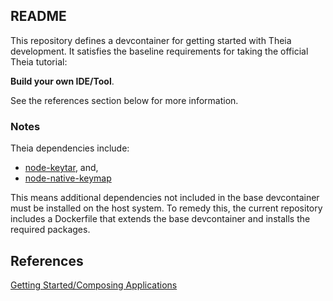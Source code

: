 ## README

This repository defines a devcontainer for getting started with Theia development. It satisfies the baseline requirements for taking the official Theia tutorial:

**Build your own IDE/Tool**.

See the references section below for more information.

### Notes

Theia dependencies include:

* [node-keytar](https://github.com/atom/node-keytar#on-linux), and,
* [node-native-keymap](xhttps://github.com/Microsoft/node-native-keymap)

This means additional dependencies not included in the base devcontainer must be installed on the host system. To remedy this, the current repository includes a Dockerfile that extends the base devcontainer and installs the required packages.

## References

[Getting Started/Composing Applications](https://theia-ide.org/docs/composing_applications)